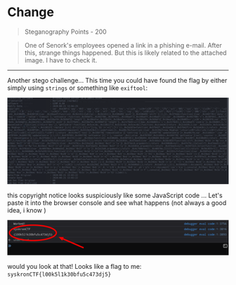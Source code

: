 # Change

>Steganography
Points - 200

>One of Senork's employees opened a link in a phishing e-mail. After this, strange things happened. But this is likely related to the attached image. I have to check it.

---

Another stego challenge... This time you could have found the flag by either simply using `strings` or something like `exiftool`:

![copyright](./copyright.png)

this copyright notice looks suspiciously like some JavaScript code ... Let's paste it into the browser console and see what happens (not always a good idea, i know )

![js](./js.png)

would you look at that! Looks like a flag to me: `syskronCTF{l00k5l1k30bfu5c473dj5}`
